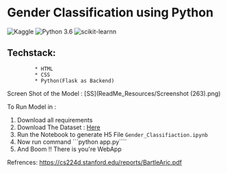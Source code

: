 

# Gender Classification using Python

![Kaggle](https://img.shields.io/badge/Dataset-Kaggle-blue.svg) ![Python 3.6](https://img.shields.io/badge/Python-3.6-brightgreen.svg) ![scikit-learnn](https://img.shields.io/badge/Library-Scikit_Learn-orange.svg)


## Techstack: 
             * HTML
             * CSS
             * Python(Flask as Backend)
             

Screen Shot of the Model : [SS](ReadMe_Resources/Screenshot (263).png)


To Run Model in :
1. Download all requirements
2. Download The Dataset : [Here](https://www.kaggle.com/ashishjangra27/gender-recognition-200k-images-celeba)
3. Run the Notebook to generate H5 File ```Gender_Classifiaction.ipynb```
4. Now run command ```python app.py````
5. And Boom !! There is you're WebApp




Refrences: https://cs224d.stanford.edu/reports/BartleAric.pdf
